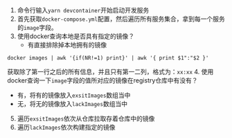 1. 命令行输入`yarn devcontainer`开始启动开发服务
2. 首先获取`docker-compose.yml`配置，然后遍历所有服务集合，拿到每一个服务的`image`字段。
3. 使用docker查询本地是否具有指定的镜像？
   - 有直接排除掉本地拥有的镜像
  ```shell
  docker images | awk '{if(NR!=1) print}' | awk '{ print $1":"$2 }'
  ```
  获取除了第一行之后的所有信息，并且只有第一二列，格式为：`xx:xx`
4. 使用docker查询一下`image`字段的值所对应的镜像在registry仓库中有没有？
   - 有，将有的镜像放入`exsitImages`数组当中
   - 无，将无的镜像放入`lackImages`数组当中

5. 遍历`exsitImages`依次从仓库拉取存着仓库中的镜像
6. 遍历`lackImages`依次构建指定的镜像
